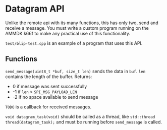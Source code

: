 # Datagram API

Unlike the remote api with its many functions, this has only two, send and receive a message.
You must write a custom program running on the AMMDK k66f to make any practical use of this functionality.

`test/blip-test.cpp` is an example of a program that uses this API.

## Functions

`send_message(uint8_t *buf, size_t len)` sends the data in `buf`. `len` contains the length of the buffer. Returns:

* 0 if message was sent successfully
* -1 if `len` > `SPI_MSG_PAYLOAD_LEN`
* -2 if no space available to send message

`TODO` is a callback for received messages.

`void datagram_task(void)` should be called as a thread, like `std::thread thread(datagram_task);` and must be running before `send_message` is called.
